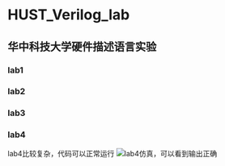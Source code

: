# HUST_Verilog_lab
## 华中科技大学硬件描述语言实验
### lab1
### lab2
### lab3
### lab4
lab4比较复杂，代码可以正常运行
![lab4仿真，可以看到输出正确](1.png)
